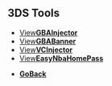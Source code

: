 ## 3DS Tools

<fourbutton>
<ul>
  <li><a href="./basicgbainjector/">View<strong>GBAInjector</strong></a></li>
  <li><a href="./gbabannergenerator/">View<strong>GBABanner</strong></a></li>
  <li><a href="./gbavcinjector/">View<strong>VCInjector</strong></a></li>
  <li><a href="./EasyNbaHomePass/">View<strong>EasyNbaHomePass</stron></a></li>
  </ul>
  
 </fourbutton>


<onebutton>
<ul>
            <li><a href="../">Go<strong>Back</strong></a></li>
          </ul>
</onebutton>
